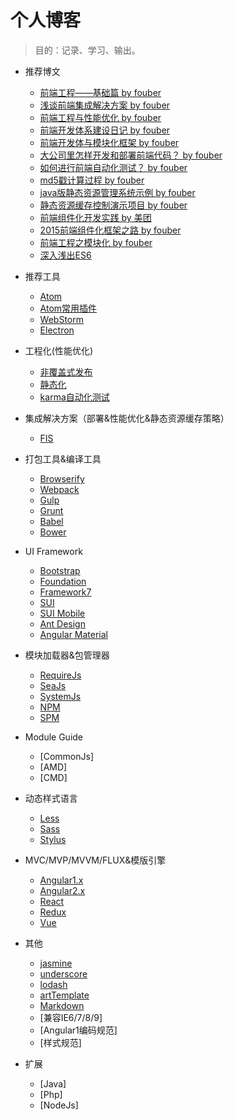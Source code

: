 # 个人博客

> 目的：记录、学习、输出。

* 推荐博文
    * [前端工程——基础篇 by fouber](https://github.com/fouber/blog/issues/10)
    * [浅谈前端集成解决方案 by fouber](https://github.com/fouber/blog/issues/1)
    * [前端工程与性能优化 by fouber](https://github.com/fouber/blog/issues/3)
    * [前端开发体系建设日记 by fouber](https://github.com/fouber/blog/issues/2)
    * [前端开发体与模块化框架 by fouber](https://github.com/fouber/blog/issues/4)
    * [大公司里怎样开发和部署前端代码？ by fouber](https://github.com/fouber/blog/issues/6)
    * [如何进行前端自动化测试？ by fouber](https://github.com/fouber/blog/issues/7)
    * [md5戳计算过程 by fouber](https://github.com/fouber/blog/issues/5)
    * [java版静态资源管理系统示例 by fouber](https://github.com/fouber/fis-java-jsp)
    * [静态资源缓存控制演示项目 by fouber](https://github.com/fouber/static-resource-digest-project)
    * [前端组件化开发实践 by 美团](http://tech.meituan.com/frontend-component-practice.html)
    * [2015前端组件化框架之路 by fouber](https://github.com/xufei/blog/issues/19)
    * [前端工程之模块化 by fouber](http://fex.baidu.com/blog/2014/03/fis-module/)
    * [深入浅出ES6](http://www.infoq.com/cn/articles/es6-in-depth-an-introduction)

* 推荐工具
    * [Atom](https://atom.io/)
    * [Atom常用插件](http://blog.csdn.net/mduanfire/article/details/50278591)
    * [WebStorm](https://www.jetbrains.com/webstorm/)
    * [Electron](http://electron.atom.io/)

* 工程化(性能优化)
    * [非覆盖式发布](https://www.zhihu.com/question/20790576/answer/32602154)
    * [静态化](https://www.zhihu.com/question/34388831)
    * [karma自动化测试](https://github.com/karma-runner/karma)

* 集成解决方案（部署&性能优化&静态资源缓存策略）
    * [FIS](http://fis.baidu.com/)

* 打包工具&编译工具
    * [Browserify](http://browserify.org/)
    * [Webpack](http://webpack.github.io/)
    * [Gulp](http://gulpjs.com/)
    * [Grunt](http://gruntjs.com/)
    * [Babel](http://babeljs.io/)
    * [Bower](https://bower.io/)

* UI Framework
    * [Bootstrap](http://bootcss.com)
    * [Foundation](http://foundation.zurb.com/)
    * [Framework7](http://framework7.taobao.org/)
    * [SUI](sui.taobao.org)
    * [SUI Mobile](http://m.sui.taobao.org/)
    * [Ant Design](https://ant.design)
    * [Angular Material](https://material.angularjs.org/latest/)

* 模块加载器&包管理器
    * [RequireJs](http://requirejs.org/)
    * [SeaJs](http://seajs.org/docs/)
    * [SystemJs](https://github.com/systemjs/systemjs)
    * [NPM](https://www.npmjs.com/)
    * [SPM](https://github.com/spmjs/spmjs.io/)

* Module Guide
    * [CommonJs]
    * [AMD]
    * [CMD]

* 动态样式语言
    * [Less](http://lesscss.cn/)
    * [Sass](https://github.com/sass/sass)
    * [Stylus](https://github.com/stylus/stylus)

* MVC/MVP/MVVM/FLUX&模版引擎
    * [Angular1.x](https://github.com/angular/angular.js)
    * [Angular2.x](https://github.com/angular/angular)
    * [React](https://github.com/facebook/react)
    * [Redux](https://github.com/reactjs/redux)
    * [Vue](https://github.com/vuejs/vue)

* 其他
    * [jasmine](https://jasmine.github.io/)
    * [underscore](https://github.com/jashkenas/underscore)
    * [lodash](https://github.com/lodash/lodash)
    * [artTemplate](https://github.com/aui/artTemplate)
    * [Markdown](http://www.appinn.com/markdown/)
    * [兼容IE6/7/8/9]
    * [Angular1编码规范]
    * [样式规范]

* 扩展
    * [Java]
    * [Php]
    * [NodeJs]

